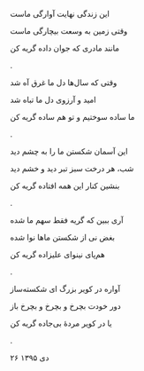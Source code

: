 <!-- 
.. title: گریه کن
.. slug: geryeh-kon
.. date: 2017-01-25 20:32:01 UTC
.. tags: غزل
.. category: 
.. link: 
.. description: 
.. type: text
-->


این زندگی نهایت آوارگی ماست

وقتی زمین به وسعت بیچارگی ماست

مانند مادری که جوان داده گریه کن

.

وقتی که سال‌ها دل ما غرق آه شد

امید و آرزوی دل ما تباه شد

ما ساده سوختیم و تو هم ساده گریه کن

.

این آسمان شکستن ما را به چشم دید

شب، هر درخت سبز تبر دید و خشم دید

بنشین کنار این همه افتاده گریه کن

.

آری ببین که گریه فقط سهم ما شده

بغض نی از شکستن ماها نوا شده

هم‌پای نینوای علیزاده گریه کن

.

آواره در کویر بزرگ ای شکسته‌ساز

دور خودت بچرخ و بچرخ و بچرخ باز

یا در کویر مردهٔ بی‌جاده گریه کن

.

۲۶ دی ۱۳۹۵
